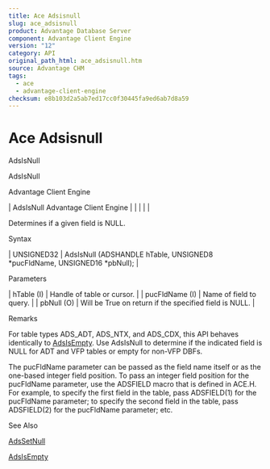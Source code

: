 ```yaml
---
title: Ace Adsisnull
slug: ace_adsisnull
product: Advantage Database Server
component: Advantage Client Engine
version: "12"
category: API
original_path_html: ace_adsisnull.htm
source: Advantage CHM
tags:
  - ace
  - advantage-client-engine
checksum: e8b103d2a5ab7ed17cc0f30445fa9ed6ab7d8a59
---
```


# Ace Adsisnull

AdsIsNull

AdsIsNull

Advantage Client Engine

| AdsIsNull  Advantage Client Engine |  |  |  |  |

Determines if a given field is NULL.

Syntax

| UNSIGNED32 | AdsIsNull (ADSHANDLE hTable,  UNSIGNED8 \*pucFldName,  UNSIGNED16 \*pbNull); |

Parameters

| hTable (I) | Handle of table or cursor. |
| pucFldName (I) | Name of field to query. |
| pbNull (O) | Will be True on return if the specified field is NULL. |

Remarks

For table types ADS\_ADT, ADS\_NTX, and ADS\_CDX, this API behaves identically to [AdsIsEmpty](ace_adsisempty.md). Use AdsIsNull to determine if the indicated field is NULL for ADT and VFP tables or empty for non-VFP DBFs.

The pucFldName parameter can be passed as the field name itself or as the one-based integer field position. To pass an integer field position for the pucFldName parameter, use the ADSFIELD macro that is defined in ACE.H. For example, to specify the first field in the table, pass ADSFIELD(1) for the pucFldName parameter; to specify the second field in the table, pass ADSFIELD(2) for the pucFldName parameter; etc.

See Also

[AdsSetNull](ace_adssetnull.md)

[AdsIsEmpty](ace_adsisempty.md)
